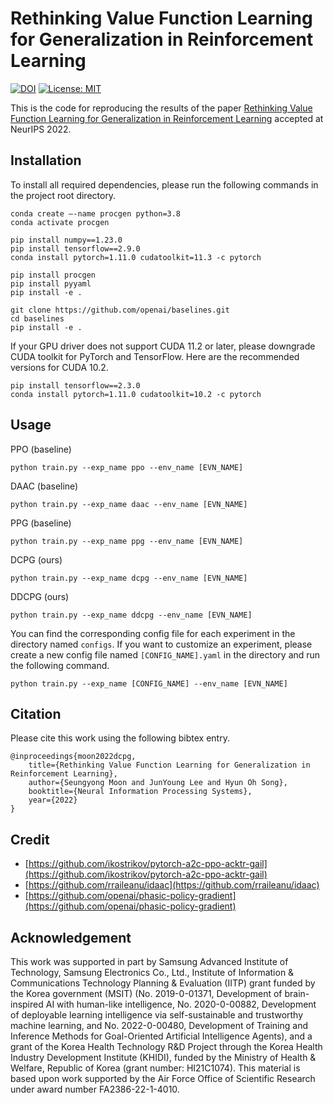 # Rethinking Value Function Learning for Generalization in Reinforcement Learning

[![DOI](https://zenodo.org/badge/548142480.svg)](https://zenodo.org/badge/latestdoi/548142480)
[![License: MIT](https://img.shields.io/badge/License-MIT-yellow.svg)](https://github.com/snu-mllab/DCPG/blob/main/LICENSE) 

This is the code for reproducing the results of the paper [Rethinking Value Function Learning for Generalization in Reinforcement Learning](http://arxiv.org/abs/2210.09960)
accepted at NeurIPS 2022.

## Installation

To install all required dependencies, please run the following commands in the project root directory.

```
conda create —-name procgen python=3.8
conda activate procgen

pip install numpy==1.23.0
pip install tensorflow==2.9.0
conda install pytorch=1.11.0 cudatoolkit=11.3 -c pytorch

pip install procgen
pip install pyyaml
pip install -e .

git clone https://github.com/openai/baselines.git
cd baselines 
pip install -e .
```

If your GPU driver does not support CUDA 11.2 or later, please downgrade CUDA toolkit for PyTorch and TensorFlow.
Here are the recommended versions for CUDA 10.2.

```
pip install tensorflow==2.3.0
conda install pytorch=1.11.0 cudatoolkit=10.2 -c pytorch
```

## Usage

PPO (baseline)

```
python train.py --exp_name ppo --env_name [EVN_NAME]
```

DAAC (baseline)

```
python train.py --exp_name daac --env_name [EVN_NAME]
```

PPG (baseline)

```
python train.py --exp_name ppg --env_name [EVN_NAME]
```

DCPG (ours)

```
python train.py --exp_name dcpg --env_name [EVN_NAME]
```

DDCPG (ours)

```
python train.py --exp_name ddcpg --env_name [EVN_NAME]
```

You can find the corresponding config file for each experiment in the directory named `configs`. If you want to customize an experiment, please create a new config file named `[CONFIG_NAME].yaml` in the directory and run the following command.

```
python train.py --exp_name [CONFIG_NAME] --env_name [EVN_NAME]
```

## Citation

Please cite this work using the following bibtex entry.

```
@inproceedings{moon2022dcpg,
    title={Rethinking Value Function Learning for Generalization in Reinforcement Learning},
    author={Seungyong Moon and JunYoung Lee and Hyun Oh Song},
    booktitle={Neural Information Processing Systems},
    year={2022}
}
```

## Credit
- [https://github.com/ikostrikov/pytorch-a2c-ppo-acktr-gail](https://github.com/ikostrikov/pytorch-a2c-ppo-acktr-gail)
- [https://github.com/rraileanu/idaac](https://github.com/rraileanu/idaac)
- [https://github.com/openai/phasic-policy-gradient](https://github.com/openai/phasic-policy-gradient)

## Acknowledgement

This work was supported in part by Samsung Advanced Institute of Technology, Samsung Electronics Co., Ltd., Institute of Information & Communications Technology Planning & Evaluation (IITP) grant funded by the Korea government (MSIT) (No. 2019-0-01371, Development of brain-inspired AI with human-like intelligence, No. 2020-0-00882, Development of deployable learning intelligence via self-sustainable and trustworthy machine learning, and No. 2022-0-00480, Development of Training and Inference Methods for Goal-Oriented Artificial Intelligence Agents), and a grant of the Korea Health Technology R&D Project through the Korea Health Industry Development Institute (KHIDI), funded by the Ministry of Health & Welfare, Republic of Korea (grant number: HI21C1074). This material is based upon work supported by the Air Force Office of Scientific Research under award number FA2386-22-1-4010.
